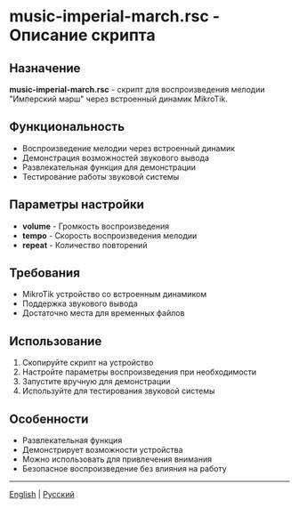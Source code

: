 # music-imperial-march.rsc - Описание скрипта

## Назначение
**music-imperial-march.rsc** - скрипт для воспроизведения мелодии "Имперский марш" через встроенный динамик MikroTik.

## Функциональность
- Воспроизведение мелодии через встроенный динамик
- Демонстрация возможностей звукового вывода
- Развлекательная функция для демонстрации
- Тестирование работы звуковой системы

## Параметры настройки
- **volume** - Громкость воспроизведения
- **tempo** - Скорость воспроизведения мелодии
- **repeat** - Количество повторений

## Требования
- MikroTik устройство со встроенным динамиком
- Поддержка звукового вывода
- Достаточно места для временных файлов

## Использование
1. Скопируйте скрипт на устройство
2. Настройте параметры воспроизведения при необходимости
3. Запустите вручную для демонстрации
4. Используйте для тестирования звуковой системы

## Особенности
- Развлекательная функция
- Демонстрирует возможности устройства
- Можно использовать для привлечения внимания
- Безопасное воспроизведение без влияния на работу

---
[English](music-imperial-march_DESCRIPTION_EN.md) | [Русский](music-imperial-march_DESCRIPTION.md)
